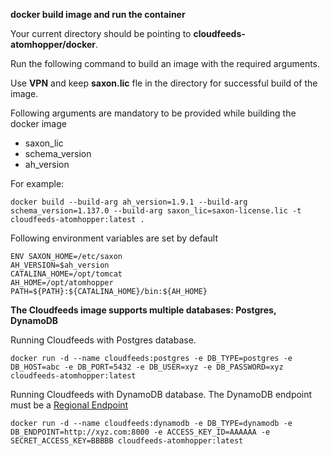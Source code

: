 **docker build image and run the container**

Your current directory should be pointing to **cloudfeeds-atomhopper/docker**. 

Run the following command to build an image with the required arguments.

Use **VPN** and keep **saxon.lic** fle in the directory for successful build of the image.

Following arguments are mandatory to be provided while building the docker image

- saxon_lic
- schema_version
- ah_version

For example: 
```
docker build --build-arg ah_version=1.9.1 --build-arg schema_version=1.137.0 --build-arg saxon_lic=saxon-license.lic -t cloudfeeds-atomhopper:latest .
```

Following environment variables are set by default
```
ENV SAXON_HOME=/etc/saxon
AH_VERSION=$ah_version
CATALINA_HOME=/opt/tomcat
AH_HOME=/opt/atomhopper
PATH=${PATH}:${CATALINA_HOME}/bin:${AH_HOME}
```
**The Cloudfeeds image supports multiple databases: Postgres, DynamoDB**

Running Cloudfeeds with Postgres database.
```
docker run -d --name cloudfeeds:postgres -e DB_TYPE=postgres -e DB_HOST=abc -e DB_PORT=5432 -e DB_USER=xyz -e DB_PASSWORD=xyz cloudfeeds-atomhopper:latest
```
Running Cloudfeeds with DynamoDB database. The DynamoDB endpoint must be a [Regional Endpoint](https://docs.aws.amazon.com/general/latest/gr/rande.html#regional-endpoints)
```
docker run -d --name cloudfeeds:dynamodb -e DB_TYPE=dynamodb -e DB_ENDPOINT=http://xyz.com:8000 -e ACCESS_KEY_ID=AAAAAA -e SECRET_ACCESS_KEY=BBBBB cloudfeeds-atomhopper:latest
```
